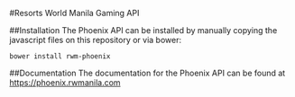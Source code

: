 #Resorts World Manila Gaming API

##Installation
The Phoenix API can be installed by manually copying the javascript files on this repository or via bower:

`bower install rwm-phoenix`

##Documentation
The documentation for the Phoenix API can be found at https://phoenix.rwmanila.com